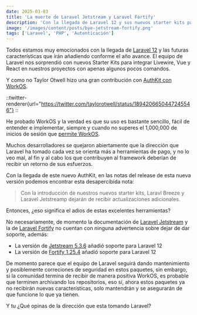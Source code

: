 ```yaml
---
date: 2025-03-03
title: 'La muerte de Laravel Jetstream y Laravel Fortify'
description: 'Con la llegada de Laravel 12 y sus nuevos starter kits parece que se desharán de antiguos amigos'
image: '/images/content/posts/bye-jetstream-fortify.png'
tags: ['Laravel', 'PHP', 'Autenticación']
---
```


Todos estamos muy emocionados con la llegada de [Laravel 12](laravel-12) y las futuras características que irán añadiendo conforme el año avance.
El equipo de Laravel nos sorprendió con nuevos Starter Kits para integrar Livewire, Vue y React en nuestros proyectos con apenas algunos pocos comandos.

 Y como no Taylor Otwell hizo una gran contribución con [AuthKit con WorkOS](https://laravel.com/docs/12.x/starter-kits#workos).


::twitter-renderer{url="https://twitter.com/taylorotwell/status/1894206650447245546"}
::
    
He probado WorkOS y la verdad es que su uso es bastante sencillo, fácil de entender e implementar, siempre y cuando no superes el 1,000,000 de inicios de sesión que [permite WorkOS](https://workos.com/pricing).

Muchos desarrolladores se quejaron abiertamente que la dirección que Laravel ha tomado cada vez se orienta más a herramientas de pago, y no lo veo mal, al fin y al cabo los que contribuyen al framework deberían de recibir un retorno de sus esfuerzos.

Con la llegada de este nuevo AuthKit, en las notas del release de esta nueva versión podemos encontrar esta desapercibida nota:

> Con la introducción de nuestros nuevos starter kits, Laravl Breeze y Laravel Jetstreamp dejarán de recibir actualizaciones adicionales.

Entonces, ¿eso significa el adios de estas excelentes herramientas?

No necesariamente, de momento la documentación de [Laravel Jetstream](https://jetstream.laravel.com/introduction.html) y la de [Laravel Fortify](https://laravel.com/docs/12.x/fortify) no cuentan con ninguna advertencia sobre dejar de dar soporte, además:

- La versión de [Jetstream 5.3.6](https://github.com/laravel/jetstream/releases/tag/v5.3.5) añadió soporte para Laravel 12
- La versión de [Fortify 1.25.4](https://github.com/laravel/fortify/releases/tag/v1.25.4) añadió soporte para Laravel 12

De momento parece que el equipo de Laravel seguirá dando mantenimiento y posiblemente correciones de seguridad en estos paquetes, sin embargo, si la comunidad termina de recibir de manera positiva WorkOS, es probable que terminen archivando los repositorios, eso sí, ahora estos paquetes ya no recibirán nuevas características, solo mantendrán y se asegurarán de que funcione lo que ya tienen.

Y tu ¿Qué opinas de la dirección que esta tomando Laravel?